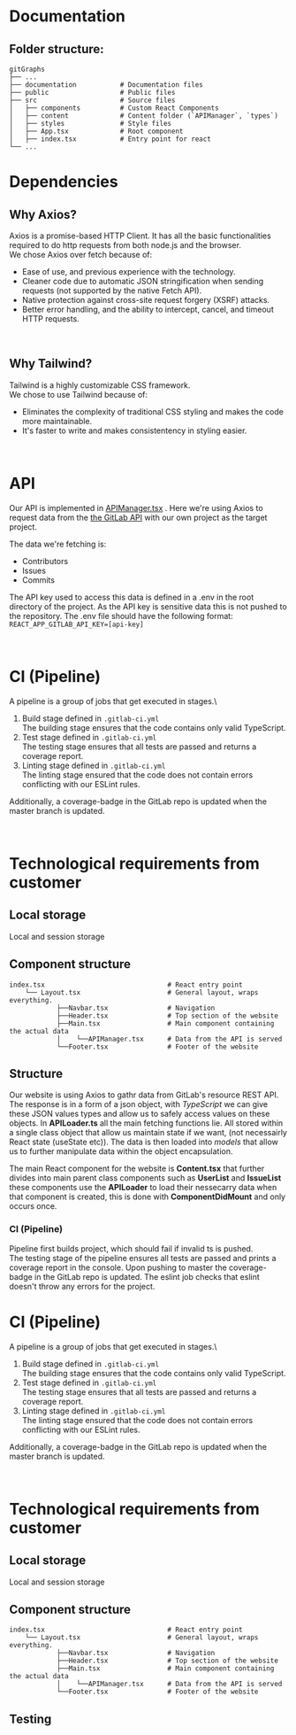 # Documentation

## Folder structure:

    gitGraphs
    ├── ...
    ├── documentation           # Documentation files
    ├── public                  # Public files
    ├── src                     # Source files
    │   ├── components          # Custom React Components
    │   ├── content             # Content folder (`APIManager`, `types`)
    │   ├── styles              # Style files
    │   ├── App.tsx             # Root component
    │   ├── index.tsx           # Entry point for react
    └── ...

# Dependencies

## Why Axios?

Axios is a promise-based HTTP Client. It has all the basic functionalities required to do http requests from both node.js and the browser.\
We chose Axios over fetch because of:

- Ease of use, and previous experience with the technology.
- Cleaner code due to automatic JSON stringification when sending requests (not supported by the native Fetch API).
- Native protection against cross-site request forgery (XSRF) attacks.
- Better error handling, and the ability to intercept, cancel, and timeout HTTP requests.

<br/>

## Why Tailwind?

Tailwind is a highly customizable CSS framework.\
We chose to use Tailwind because of:

- Eliminates the complexity of traditional CSS styling and makes the code more maintainable.
- It's faster to write and makes consistentency in styling easier.

<br/>

# API

Our API is implemented in [APIManager.tsx](./../src/content/APIManager.tsx)
. Here we're using Axios to request data from the [the GitLab API](https://docs.gitlab.com/ee/api/api_resources.html) with our own project as the target project.

The data we're fetching is:

- Contributors
- Issues
- Commits

The API key used to access this data is defined in a .env in the root directory of the project. As the API key is sensitive data this is not pushed to the repository.
The .env file should have the following format: `REACT_APP_GITLAB_API_KEY=[api-key]`

<br/>

# CI (Pipeline)

A pipeline is a group of jobs that get executed in stages.\

1. Build stage defined in `.gitlab-ci.yml`\
   The building stage ensures that the code contains only valid TypeScript.
2. Test stage defined in `.gitlab-ci.yml`\
   The testing stage ensures that all tests are passed and returns a coverage report.
3. Linting stage defined in `.gitlab-ci.yml`\
   The linting stage ensured that the code does not contain errors conflicting with our ESLint rules.

Additionally, a coverage-badge in the GitLab repo is updated when the master branch is updated.

<br/>

# Technological requirements from customer

## Local storage

Local and session storage

## Component structure

    index.tsx                               # React entry point
        └── Layout.tsx                      # General layout, wraps everything.
                ├──Navbar.tsx               # Navigation
                ├──Header.tsx               # Top section of the website
                ├──Main.tsx                 # Main component containing the actual data
                │    └──APIManager.tsx      # Data from the API is served
                └──Footer.tsx               # Footer of the website

## Structure

Our website is using Axios to gathr data from GitLab's resource REST API. The response is in a form of a json object, with _TypeScript_ we can give these JSON values types and allow us to safely access values on these objects. In **APILoader.ts** all the main fetching functions lie. All stored within a single class object that allow us maintain state if we want, (not necessairly React state (useState etc)). The data is then loaded into _models_ that allow us to further manipulate data within the object encapsulation.

The main React component for the website is **Content.tsx** that further divides into main parent class components such as **UserList** and **IssueList** these components use the **APILoader** to load their nessecarry data when that component is created, this is done with **ComponentDidMount** and only occurs once.

### CI (Pipeline)

Pipeline first builds project, which should fail if invalid ts is pushed.  
The testing stage of the pipeline ensures all tests are passed and prints a coverage report in the console.
Upon pushing to master the coverage-badge in the GitLab repo is updated.
The eslint job checks that eslint doesn't throw any errors for the project.
<br/>

# CI (Pipeline)

A pipeline is a group of jobs that get executed in stages.\

1. Build stage defined in `.gitlab-ci.yml`\
   The building stage ensures that the code contains only valid TypeScript.
2. Test stage defined in `.gitlab-ci.yml`\
   The testing stage ensures that all tests are passed and returns a coverage report.
3. Linting stage defined in `.gitlab-ci.yml`\
   The linting stage ensured that the code does not contain errors conflicting with our ESLint rules.

Additionally, a coverage-badge in the GitLab repo is updated when the master branch is updated.

<br/>

# Technological requirements from customer

## Local storage

Local and session storage

## Component structure

    index.tsx                               # React entry point
        └── Layout.tsx                      # General layout, wraps everything.
                ├──Navbar.tsx               # Navigation
                ├──Header.tsx               # Top section of the website
                ├──Main.tsx                 # Main component containing the actual data
                │    └──APIManager.tsx      # Data from the API is served
                └──Footer.tsx               # Footer of the website

## Testing
